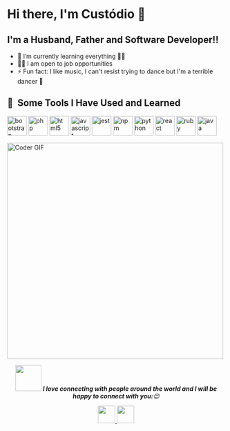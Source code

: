 # Hi there, I'm Custódio 👋 

## I'm a Husband, Father and Software Developer!!

- 🌱 I’m currently learning everything 🏋️‍♀️
- 👨‍💼 I am open to job opportunities
- ⚡ Fun fact: I like music, I can't resist trying to dance but I'm a terrible dancer 🤣


<h2> 🚀 &nbsp;Some Tools I Have Used and Learned</h2>
<p align="left">
<img src="https://cdn.jsdelivr.net/gh/devicons/devicon/icons/bootstrap/bootstrap-original-wordmark.svg" alt="bootstrap" width="45" height="45"/>
<img src="https://cdn.jsdelivr.net/gh/devicons/devicon/icons/php/php-original.svg" alt="php" width="45" height="45"/>
<img src="https://cdn.jsdelivr.net/gh/devicons/devicon/icons/html5/html5-original-wordmark.svg" alt="html5" width="45" height="45"/>
<img src="https://cdn.jsdelivr.net/gh/devicons/devicon/icons/javascript/javascript-original.svg" alt="javascript" width="45" height="45"/>
<img src="https://cdn.jsdelivr.net/gh/devicons/devicon/icons/jest/jest-plain.svg" alt="jest" width="45" height="45"/>
<img src="https://cdn.jsdelivr.net/gh/devicons/devicon/icons/npm/npm-original-wordmark.svg" alt="npm" width="45" height="45"/>
<img src="https://cdn.jsdelivr.net/gh/devicons/devicon/icons/python/python-original-wordmark.svg" alt="python" width="45" height="45"/>
<img src="https://cdn.jsdelivr.net/gh/devicons/devicon/icons/react/react-original-wordmark.svg" alt="react" width="45" height="45"/>
<img src="https://cdn.jsdelivr.net/gh/devicons/devicon/icons/ruby/ruby-original-wordmark.svg" alt="ruby" width="45" height="45"/>
<img src="https://cdn.jsdelivr.net/gh/devicons/devicon/icons/java/java-original-wordmark.svg" alt="java" width="45" height="45"/> 
</p>
<p align="left">
 <img src="https://media.giphy.com/media/SWoSkN6DxTszqIKEqv/giphy.gif" alt="Coder GIF" width="500">
</p>

<p align="center">
 <img src="https://media.giphy.com/media/LnQjpWaON8nhr21vNW/giphy.gif" width="60"> <em><b>I love connecting with people around the world and I will be happy to connect   with you:</b>😊</em>
 </p>
<p align="center">
  <a href="https://www.linkedin.com/in/custodio-serafim-2a318a23a">
   <img height="40" src="https://cdn.jsdelivr.net/gh/devicons/devicon/icons/linkedin/linkedin-original.svg"/>
  </a>
   <a href="https://twitter.com/custodiolanga1">
   <img height="40" src="https://cdn.jsdelivr.net/gh/devicons/devicon/icons/twitter/twitter-original.svg"/>
  </a>
</p>
      


